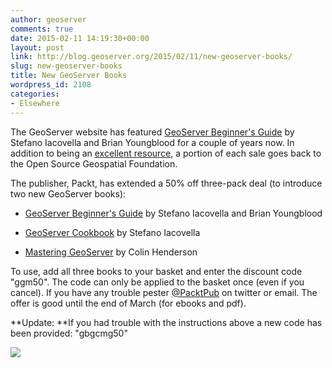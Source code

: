 ```yaml
---
author: geoserver
comments: true
date: 2015-02-11 14:19:30+00:00
layout: post
link: http://blog.geoserver.org/2015/02/11/new-geoserver-books/
slug: new-geoserver-books
title: New GeoServer Books
wordpress_id: 2108
categories:
- Elsewhere
---
```


The GeoServer website has featured [GeoServer Beginner's Guide](https://www.packtpub.com/application-development/geoserver-beginner%E2%80%99s-guide) by Stefano Iacovella and Brian Youngblood for a couple of years now. In addition to being an [excellent resource](http://www.lisasoft.com/blog/geoserver-beginners-guide), a portion of each sale goes back to the Open Source Geospatial Foundation.

The publisher, Packt, has extended a 50% off three-pack deal (to introduce two new GeoServer books):



	
  * [GeoServer Beginner's Guide](https://www.packtpub.com/application-development/geoserver-beginner%E2%80%99s-guide) by Stefano Iacovella and Brian Youngblood

	
  * [GeoServer Cookbook](https://www.packtpub.com/application-development/geoserver-cookbook) by Stefano Iacovella

	
  * [Mastering GeoServer](https://www.packtpub.com/networking-and-servers/mastering-geoserver) by Colin Henderson


To use, add all three books to your basket and enter the discount code "ggm50". The code can only be applied to the basket once (even if you cancel). If you have any trouble pester [@PacktPub](https://twitter.com/packtpub) on twitter or email. The offer is good until the end of March (for ebooks and pdf).

**Update: **If you had trouble with the instructions above a new code has been provided: "gbgcmg50"


[![](http://geoserver.wpengine.com/wp-content/uploads/2015/02/Offer-Footer1-1024x443.png)](http://blog.geoserver.org/2015/02/11/new-geoserver-books/offer-footer-2/)
